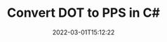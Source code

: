 ---
############################# Static ############################
layout: "auto-gen-conversion"
date: 2022-03-01T15:12:22
draft: false
otherformats: bmp doc docm docx dot dotm dotx epub gif ico jpeg jpg md odt ott pdf png psd rtf tex tif tiff txt xps
breadcrumb: DOT to PPS in C#

############################# Head ############################
head_title: "DOT to PPS Converter in C#"
head_description: "Convert DOT to PPS in .NET using a few lines of code. Use the GroupDocs Document Conversion API to convert over 160 file formats."

############################# Header ############################
title: "Convert DOT to PPS in C#"
description: "DOT to PPS conversion with a few lines of .NET code"
bg_image: "https://cms.admin.containerize.com/templates/aspose/App_Themes/V3/images/bg/header1.png"
bg_overlay: false
button:
    enable: true

############################# SubMenu ############################
submenu:
    enable: true

    left:
        img_alt: "GroupDocs.Conversion for .NET"
        image: "https://cms.admin.containerize.com/templates/groupdocs/images/product-logos/90x90-noborder/groupdocs-conversion-net.png"
        product: "GroupDocs.Conversion"
        platform: ".NET"

    

############################# About ############################
about:
    enable: true
    title: "About GroupDocs.Conversion для .NET API"
    content: |
        [GroupDocs.Conversion for .NET](https://products.groupdocs.com/conversion/net/) can be used to convert Microsoft Word, Excel, PowerPoint, PDF, Visio and other formats. GroupDocs.Conversion is a standalone API that is suitable for back-end and internal systems where high performance is required. It does not depend on any software such as Microsoft or Open Office.
    

overview:
    enable: true
    content: |
        Convert your DOT files to PPS in .NET easily. You can use just a couple of C# code lines in any platform of your choice like - Windows, Linux, macOS.
        You can try DOT to PPS conversion for free and evaluate conversion results quality.
        Along with simple file conversion scenarios you can try more advanced options for loading source DOT file and for saving output PPS result. 
        
        For example, for the source DOT file you may use the following load options:

        * auto-detect file format;
        * specify password for protected files (if file format supports it);
        * replace missing fonts to preserve document appearance.
        
        There are also advanced convert options for the PPS file:

        * convert specific document page or page range;
        * add a watermark to the converted PPS file.

        Once conversion is completed you can save your PPS file to the local file path or any third-party storage like FTP, Amazon S3, Google Drive, Dropbox etc.
        Please note - to convert DOT to PPS there is no need for any additional software installed - like MS Office, Open Office, Adobe Acrobat Reader etc. 


############################# Steps ############################
steps:
    enable: true
    title_left: "Steps to convert DOT to PPS in C#"
    content_left: |
        [GroupDocs.Conversion](https://products.groupdocs.com/conversion/net/) makes it easy for developers to convert a DOT file to PPS with a few lines of code.

        * Create an instance of the Converter class and provide the file DOT with the full path
        * Create and set ConvertOptions for PPS type.
        * Call the Converter.Convert method and pass the full path and format (PPS) as a parameter
        
    title_right: "System Requirements"
    content_right: |
        Basic conversion with GroupDocs.Conversion for .NET can be done in just a few simple steps. Our APIs are supported on all major platforms and operating systems. Before executing the code below, make sure you have the following prerequisites installed on your system.

        * Operating systems: Microsoft Windows, Linux, MacOS
        * Development environments: Microsoft Visual Studio, Xamarin, MonoDevelop
        * Frameworks: .NET Framework, .NET Standard, .NET Core, Mono
        * Get the latest GroupDocs.Conversion for .NET from [Nuget](https://www.nuget.org/packages/groupdocs.conversion)
        
    code: |
        ```cs
        // Load DOT file
        var converter = new GroupDocs.Conversion.Converter("template.dot");
        // Set conversion parameters for PPS format
        var convertOptions = converter.GetPossibleConversions()["pps"].ConvertOptions;
        // Convert to PPS format
        converter.Convert("output.pps", convertOptions);        
        ```
        
demos:
    enable: true
    title: "DOT to PPS Live Demo"
    content: |
       Convert DOT to PPS now by visiting the [GroupDocs.Conversion App](https://products.groupdocs.app/conversion/family) website. Online demo has the following advantages
          

more_formats:
    enable: true
    title: "Other supported transformations DOT"
    content: "You can also convert DOT to many other file formats. Please see the list below."
       
       
back_to_top:
    enable: true
---